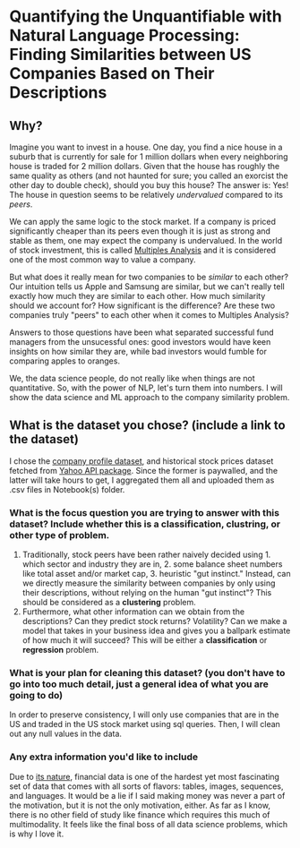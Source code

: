 # Quantifying the Unquantifiable with Natural Language Processing: Finding Similarities between US Companies Based on Their Descriptions 

## Why?
Imagine you want to invest in a house. One day, you find a nice house in a suburb that is currently for sale for 1 million dollars when every neighboring house is traded for 2 million dollars. Given that the house has roughly the same quality as others (and not haunted for sure; you called an exorcist the other day to double check), should you buy this house? The answer is: Yes! The house in question seems to be relatively *undervalued* compared to its *peers*.

We can apply the same logic to the stock market. If a company is priced significantly cheaper than its peers even though it is just as strong and stable as them, one may expect the company is undervalued. In the world of stock investment, this is called [Multiples Analysis](https://www.investopedia.com/terms/m/multiplesapproach.asp) and it is considered one of the most common way to value a company.

But what does it really mean for two companies to be *similar* to each other? Our intuition tells us Apple and Samsung are similar, but we can't really tell exactly how much they are similar to each other. How much similarity should we account for? How significant is the difference? Are these two companies truly "peers" to each other when it comes to Multiples Analysis?

Answers to those questions have been what separated successful fund managers from the unsucessful ones: good investors would have keen insights on how similar they are, while bad investors would fumble for comparing apples to oranges.

We, the data science people, do not really like when things are not quantitative. So, with the power of NLP, let's turn them into numbers. I will show the data science and ML approach to the company similarity problem.


## What is the dataset you chose? (include a link to the dataset)

I chose the [company profile dataset](https://site.financialmodelingprep.com/developer/docs#company-profile-company-information), and historical stock prices dataset fetched from [Yahoo API package](https://pypi.org/project/yfinance/). Since the former is paywalled, and the latter will take hours to get, I aggregated them all and uploaded them as .csv files in Notebook(s) folder.

### What is the focus question you are trying to answer with this dataset? Include whether this is a classification, clustring, or other type of problem.

1. Traditionally, stock peers have been rather naively decided using 1. which sector and industry they are in, 2. some balance sheet numbers like total asset and/or market cap, 3. heuristic "gut instinct." Instead, can we directly measure the similarity between companies by only using their descriptions, without relying on the human "gut instinct"? This should be considered as a **clustering** problem.
2. Furthermore, what other information can we obtain from the descriptions? Can they predict stock returns? Volatility? Can we make a model that takes in your business idea and gives you a ballpark estimate of how much it will succeed? This will be either a **classification** or **regression** problem.

### What is your plan for cleaning this dataset? (you don't have to go into too much detail, just a general idea of what you are going to do)

In order to preserve consistency, I will only use companies that are in the US and traded in the US stock market using sql queries. Then, I will clean out any null values in the data.

### Any extra information you'd like to include

Due to [its nature](https://en.wikipedia.org/wiki/Efficient-market_hypothesis), financial data is one of the hardest yet most fascinating set of data that comes with all sorts of flavors: tables, images, sequences, and languages. It would be a lie if I said making money was never a part of the motivation, but it is not the only motivation, either. As far as I know, there is no other field of study like finance which requires this much of multimodality. It feels like the final boss of all data science problems, which is why I love it.
